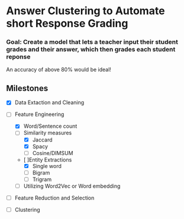 # Answer Clustering to Automate short Response Grading

### Goal: Create a model that lets a teacher input their student grades and their answer, which then grades each student reponse

An accuracy of above 80% would be ideal!

## Milestones

- [x] Data Extaction and Cleaning

- [ ] Feature Engineering

  - [x] Word/Sentence count
  - [ ] Similarity measures
    - [x] Jaccard
    - [x] Spacy
    - [ ] Cosine/DIMSUM
  - [ ]Entity Extractions
    - [x] Single word
    - [ ] Bigram
    - [ ] Trigram
  - [ ] Utilizing Word2Vec or Word embedding
  
- [ ] Feature Reduction and Selection

- [ ] Clustering
